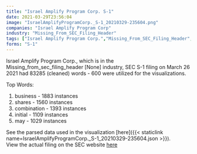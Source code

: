 ```yaml
---
title: "Israel Amplify Program Corp. S-1"
date: 2021-03-29T23:56:04
image: "IsraelAmplifyProgramCorp._S-1_20210329-235604.png"
companies: "Israel Amplify Program Corp"
industry: "Missing_From_SEC_Filing_Header"
tags: ["Israel Amplify Program Corp.","Missing_From_SEC_Filing_Header","03-26-2021","S-1"]
forms: "S-1"
---
```

Israel Amplify Program Corp., which is in the Missing_from_sec_filing_header [None] industry, SEC S-1 filing on March 26 2021 had 83285 (cleaned) words - 600 were utilized for the visualizations.

Top Words:
1. business - 1883 instances
2. shares - 1560 instances
3. combination - 1393 instances
4. initial - 1109 instances
5. may - 1029 instances


See the parsed data used in the visualization [here]({{< staticlink name=IsraelAmplifyProgramCorp._S-1_20210329-235604.json >}}).  
View the actual filing on the SEC website [here](https://www.sec.gov/Archives/edgar/data/1851833/0001193125-21-096611.txt)